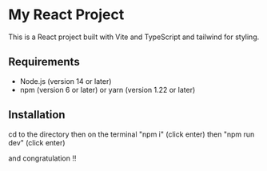 # My React Project

This is a React project built with Vite and TypeScript and tailwind for styling.

## Requirements

- Node.js (version 14 or later)
- npm (version 6 or later) or yarn (version 1.22 or later)

## Installation



   cd to the directory
   then on the terminal "npm i" (click enter)
   then "npm run dev" (click enter)


   and congratulation !!

